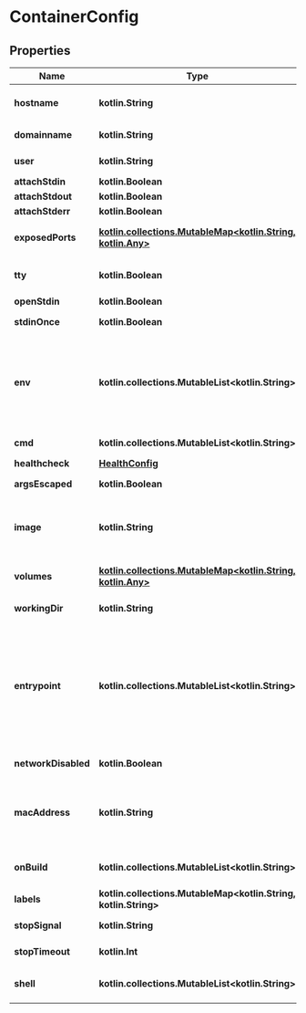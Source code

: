 
# ContainerConfig

## Properties
Name | Type | Description | Notes
------------ | ------------- | ------------- | -------------
**hostname** | **kotlin.String** | The hostname to use for the container, as a valid RFC 1123 hostname.  |  [optional]
**domainname** | **kotlin.String** | The domain name to use for the container.  |  [optional]
**user** | **kotlin.String** | The user that commands are run as inside the container. |  [optional]
**attachStdin** | **kotlin.Boolean** | Whether to attach to &#x60;stdin&#x60;. |  [optional]
**attachStdout** | **kotlin.Boolean** | Whether to attach to &#x60;stdout&#x60;. |  [optional]
**attachStderr** | **kotlin.Boolean** | Whether to attach to &#x60;stderr&#x60;. |  [optional]
**exposedPorts** | [**kotlin.collections.MutableMap&lt;kotlin.String, kotlin.Any&gt;**](kotlin.Any.md) | An object mapping ports to an empty object in the form:  &#x60;{\&quot;&lt;port&gt;/&lt;tcp|udp|sctp&gt;\&quot;: {}}&#x60;  |  [optional]
**tty** | **kotlin.Boolean** | Attach standard streams to a TTY, including &#x60;stdin&#x60; if it is not closed.  |  [optional]
**openStdin** | **kotlin.Boolean** | Open &#x60;stdin&#x60; |  [optional]
**stdinOnce** | **kotlin.Boolean** | Close &#x60;stdin&#x60; after one attached client disconnects |  [optional]
**env** | **kotlin.collections.MutableList&lt;kotlin.String&gt;** | A list of environment variables to set inside the container in the form &#x60;[\&quot;VAR&#x3D;value\&quot;, ...]&#x60;. A variable without &#x60;&#x3D;&#x60; is removed from the environment, rather than to have an empty value.  |  [optional]
**cmd** | **kotlin.collections.MutableList&lt;kotlin.String&gt;** | Command to run specified as a string or an array of strings.  |  [optional]
**healthcheck** | [**HealthConfig**](HealthConfig.md) |  |  [optional]
**argsEscaped** | **kotlin.Boolean** | Command is already escaped (Windows only) |  [optional]
**image** | **kotlin.String** | The name (or reference) of the image to use when creating the container, or which was used when the container was created.  |  [optional]
**volumes** | [**kotlin.collections.MutableMap&lt;kotlin.String, kotlin.Any&gt;**](kotlin.Any.md) | An object mapping mount point paths inside the container to empty objects.  |  [optional]
**workingDir** | **kotlin.String** | The working directory for commands to run in. |  [optional]
**entrypoint** | **kotlin.collections.MutableList&lt;kotlin.String&gt;** | The entry point for the container as a string or an array of strings.  If the array consists of exactly one empty string (&#x60;[\&quot;\&quot;]&#x60;) then the entry point is reset to system default (i.e., the entry point used by docker when there is no &#x60;ENTRYPOINT&#x60; instruction in the &#x60;Dockerfile&#x60;).  |  [optional]
**networkDisabled** | **kotlin.Boolean** | Disable networking for the container. |  [optional]
**macAddress** | **kotlin.String** | MAC address of the container.  Deprecated: this field is deprecated in API v1.44 and up. Use EndpointSettings.MacAddress instead.  |  [optional]
**onBuild** | **kotlin.collections.MutableList&lt;kotlin.String&gt;** | &#x60;ONBUILD&#x60; metadata that were defined in the image&#39;s &#x60;Dockerfile&#x60;.  |  [optional]
**labels** | **kotlin.collections.MutableMap&lt;kotlin.String, kotlin.String&gt;** | User-defined key/value metadata. |  [optional]
**stopSignal** | **kotlin.String** | Signal to stop a container as a string or unsigned integer.  |  [optional]
**stopTimeout** | **kotlin.Int** | Timeout to stop a container in seconds. |  [optional]
**shell** | **kotlin.collections.MutableList&lt;kotlin.String&gt;** | Shell for when &#x60;RUN&#x60;, &#x60;CMD&#x60;, and &#x60;ENTRYPOINT&#x60; uses a shell.  |  [optional]



